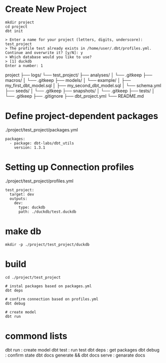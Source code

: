 # Create New Project
```
mkdir project
cd project
dbt init

> Enter a name for your project (letters, digits, underscore): test_project
> The profile test already exists in /home/user/.dbt/profiles.yml. Continue and overwrite it? [y/N]: y
> Which database would you like to use?
> [1] duckdb
Enter a number: 1
```

project
├── logs/
└── test_project/
    ├── analyses/
    │   └── .gitkeep
    ├── macros/
    │   └── .gitkeep
    ├── models/
    │   └── example/
    │       ├── my_first_dbt_model.sql
    │       ├── my_second_dbt_model.sql
    │       └── schema.yml
    ├── seeds/
    │   └── .gitkeep
    ├── snapshots/
    │   └── .gitkeep
    ├── tests/
    │   └── .gitkeep
    ├── .gitignore
    ├── dbt_project.yml
    └── README.md


# Define project-dependent packages
./project/test_project/packages.yml

```
packages:
  - package: dbt-labs/dbt_utils
    version: 1.3.1
```

# Setting up Connection profiles
./project/test_project/profiles.yml

```
test_project:
  target: dev
  outputs:
    dev:
      type: duckdb
      path: ./duckdb/test.duckdb
```

# make db
```
mkdir -p ./project/test_project/duckdb
```

# build
```
cd ./project/test_project

# instal packages based on packages.yml
dbt deps

# confirm connection based on profiles.yml
dbt debug

# create model
dbt run
```

# commond lists
dbt run   : create model
dbt test  : run test
dbt deps  : get packages
dbt debug : confirm state
dbt docs generate && dbt docs serve : genarate docs
